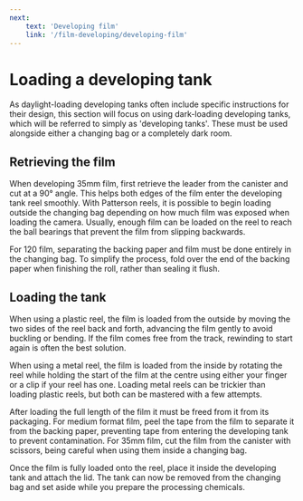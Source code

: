 ```yaml
---
next:
    text: 'Developing film'
    link: '/film-developing/developing-film'
---
```


# Loading a developing tank

As daylight-loading developing tanks often include specific instructions for their design, this section will focus on using dark-loading developing tanks, which will be referred to simply as 'developing tanks'. These must be used alongside either a changing bag or a completely dark room. 

## Retrieving the film

When developing 35mm film, first retrieve the leader from the canister and cut at a 90° angle. This helps both edges of the film enter the developing tank reel smoothly. With Patterson reels, it is possible to begin loading outside the changing bag depending on how much film was exposed when loading the camera. Usually, enough film can be loaded on the reel to reach the ball bearings that prevent the film from slipping backwards.   

For 120 film, separating the backing paper and film must be done entirely in the changing bag. To simplify the process, fold over the end of the backing paper when finishing the roll, rather than sealing it flush.

## Loading the tank

When using a plastic reel, the film is loaded from the outside by moving the two sides of the reel back and forth, advancing the film gently to avoid buckling or bending. If the film comes free from the track, rewinding to start again is often the best solution.

When using a metal reel, the film is loaded from the inside by rotating the reel while holding the start of the film at the centre using either your finger or a clip if your reel has one. Loading metal reels can be trickier than loading plastic reels, but both can be mastered with a few attempts. 

After loading the full length of the film it must be freed from it from its packaging. For medium format film, peel the tape from the film to separate it from the backing paper, preventing tape from entering the developing tank to prevent contamination. For 35mm film, cut the film from the canister with scissors, being careful when using them inside a changing bag.

Once the film is fully loaded onto the reel, place it inside the developing tank and attach the lid. The tank can now be removed from the changing bag and set aside while you prepare the processing chemicals.